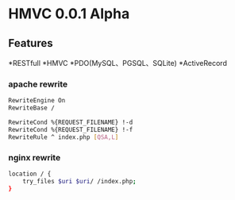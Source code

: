 HMVC 0.0.1 Alpha
=========

Features
---------

*RESTfull
*HMVC
*PDO(MySQL、PGSQL、SQLite)
*ActiveRecord

### apache rewrite
```bash
RewriteEngine On
RewriteBase /

RewriteCond %{REQUEST_FILENAME} !-d
RewriteCond %{REQUEST_FILENAME} !-f
RewriteRule ^ index.php [QSA,L]
```

### nginx rewrite
```bash
location / {
    try_files $uri $uri/ /index.php;
}
```